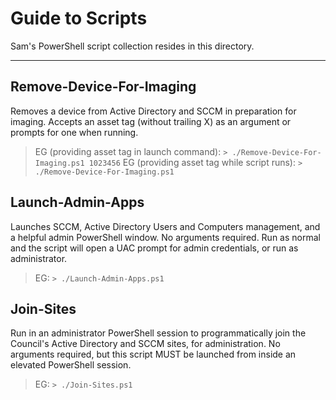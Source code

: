 # Guide to Scripts

Sam's PowerShell script collection resides in this directory.

----

## Remove-Device-For-Imaging
Removes a device from Active Directory and SCCM in preparation for imaging. Accepts an asset tag (without trailing X) as an argument or prompts for one when running.

> EG (providing asset tag in launch command): `> ./Remove-Device-For-Imaging.ps1 1023456`
> EG (providing asset tag while script runs): `> ./Remove-Device-For-Imaging.ps1`

## Launch-Admin-Apps
Launches SCCM, Active Directory Users and Computers management, and a helpful admin PowerShell window. No arguments required. Run as normal and the script will open a UAC prompt for admin credentials, or run as administrator.

> EG: `> ./Launch-Admin-Apps.ps1`

## Join-Sites
Run in an administrator PowerShell session to programmatically join the Council's Active Directory and SCCM sites, for administration. No arguments required, but this script MUST be launched from inside an elevated PowerShell session.

> EG: `> ./Join-Sites.ps1`
